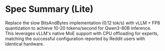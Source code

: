 # Spec Summary (Lite)

Replace the slow BitsAndBytes implementation (0.12 tok/s) with vLLM + FP8 quantization to achieve 10-20 tokens/second for Qwen3-80B inference. This leverages vLLM's native MoE support with CPU offloading for experts, matching the successful configuration reported by Reddit users with identical hardware.